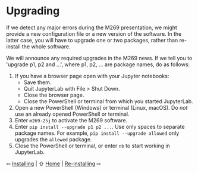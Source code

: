 # Upgrading

If we detect any major errors during the M269 presentation,
we might provide a new configuration file or a new version of the software.
In the latter case, you will have to upgrade one or two packages,
rather than re-install the whole software.

We will announce any required upgrades in the M269 news.
If we tell you to 'upgrade p1, p2 and ...', where p1, p2, ... are package names,
do as follows:

1. If you have a browser page open with your Jupyter notebooks:
   - Save them.
   - Quit JupyterLab with File > Shut Down.
   - Close the browser page.
   - Close the PowerShell or terminal from which you started JupyterLab.
2. Open a new PowerShell (Windows) or terminal (Linux, macOS).
   Do *not* use an already opened PowerShell or terminal.
3. Enter `m269-25j` to activate the M269 software.
4. Enter `pip install --upgrade p1 p2 ...`. Use only spaces to separate package names.
   For example, `pip install --upgrade allowed` only upgrades the `allowed` package.
5. Close the PowerShell or terminal, or enter `nb` to start working in JupyterLab.

⇦ [Installing](install.md) | ⇧ [Home](README.md) | [Re-installing](reinstall.md) ⇨